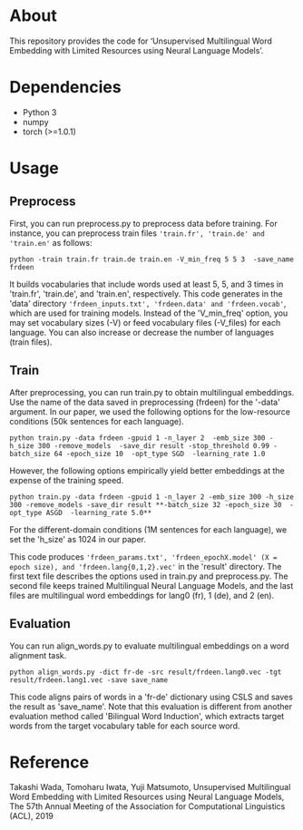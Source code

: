 # About
This repository provides the code for ‘Unsupervised Multilingual Word Embedding with Limited Resources using Neural Language Models’. 
# Dependencies
* Python 3
* numpy
* torch (>=1.0.1)

# Usage

## Preprocess
First, you can run preprocess.py to preprocess data before training. For instance, you can preprocess train files `'train.fr', 'train.de' and 'train.en'` as follows:

```
python -train train.fr train.de train.en -V_min_freq 5 5 3  -save_name frdeen
```

It builds vocabularies that include words used at least 5, 5, and 3 times in 'train.fr', 'train.de', and 'train.en', respectively. This code generates in the 'data' directory `'frdeen_inputs.txt', 'frdeen.data' and 'frdeen.vocab'`, which are used for training models. Instead of the 'V_min_freq' option, you may set vocabulary sizes (-V) or feed vocabulary files (-V_files) for each language. You can also increase or decrease the number of languages (train files).

## Train
After preprocessing, you can run train.py to obtain multilingual embeddings. Use the name of the data saved in preprocessing (frdeen) for the '-data' argument. In our paper, we used the following options for the low-resource conditions (50k sentences for each language). 

```
python train.py -data frdeen -gpuid 1 -n_layer 2  -emb_size 300 -h_size 300 -remove_models  -save_dir result -stop_threshold 0.99 -batch_size 64 -epoch_size 10  -opt_type SGD  -learning_rate 1.0 
```

However, the following options empirically yield better embeddings at the expense of the training speed. 

```
python train.py -data frdeen -gpuid 1 -n_layer 2 -emb_size 300 -h_size 300 -remove_models -save_dir result **-batch_size 32 -epoch_size 30  -opt_type ASGD  -learning_rate 5.0** 
```

For the different-domain conditions (1M sentences for each language), we set the 'h_size' as 1024 in our paper. 
 
This code produces `'frdeen_params.txt', 'frdeen_epochX.model' (X = epoch size), and 'frdeen.lang{0,1,2}.vec'` in the 'result' directory. The first text file describes the options used in train.py and preprocess.py. The second file keeps trained Multilingual Neural Language Models, and the last files are multilingual word embeddings for lang0 (fr), 1 (de), and 2 (en). 


## Evaluation

You can run align_words.py to evaluate multilingual embeddings on a word alignment task. 

```
python align_words.py -dict fr-de -src result/frdeen.lang0.vec -tgt result/frdeen.lang1.vec -save save_name
```

This code aligns pairs of words in a 'fr-de' dictionary using CSLS and saves the result as 'save_name'. Note that this evaluation is different from another evaluation method called 'Bilingual Word Induction', which extracts target words from the target vocabulary table for each source word.  


# Reference
Takashi Wada, Tomoharu Iwata, Yuji Matsumoto, Unsupervised Multilingual Word Embedding with Limited Resources using Neural Language Models, The 57th Annual Meeting of the Association for Computational Linguistics (ACL), 2019



